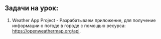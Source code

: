 ## Задачи на урок:

1. Weather App Project - Разрабатываем приложение, для получение информации о погоде в городе с помощью ресурса: https://openweathermap.org/api.